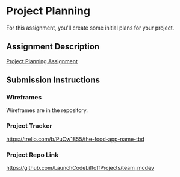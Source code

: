 # Project Planning
For this assignment, you'll create some initial plans for your project.

## Assignment Description
[Project Planning Assignment](https://education.launchcode.org/liftoff/modules/assignments/project-planning)

## Submission Instructions

### Wireframes

Wireframes are in the repository.

### Project Tracker

https://trello.com/b/PuCw1855/the-food-app-name-tbd

### Project Repo Link

https://github.com/LaunchCodeLiftoffProjects/team_mcdev
